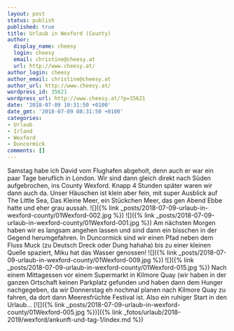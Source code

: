 ```yaml
---
layout: post
status: publish
published: true
title: Urlaub in Wexford (County)
author:
  display_name: cheesy
  login: cheesy
  email: christine@cheesy.at
  url: http://www.cheesy.at/
author_login: cheesy
author_email: christine@cheesy.at
author_url: http://www.cheesy.at/
wordpress_id: 35621
wordpress_url: http://www.cheesy.at/?p=35621
date: '2018-07-09 10:31:50 +0100'
date_gmt: '2018-07-09 08:31:50 +0100'
categories:
- Urlaub
- Irland
- Wexford
- Duncormick
comments: []
---
```

Samstag habe ich David vom Flughafen abgeholt, denn auch er war ein paar Tage beruflich in London. Wir sind dann gleich direkt nach Süden aufgebrochen, ins County Wexford.
Knapp 4 Stunden später waren wir dann auch da.
Unser Häuschen ist klein aber fein, mit super Ausblick auf The Little Sea, Das Kleine Meer, ein Stückchen Meer, das gen Abend Ebbe hatte und eher grau aussah.
![]({% link _posts/2018-07-09-urlaub-in-wexford-county/01Wexford-002.jpg %})
![]({% link _posts/2018-07-09-urlaub-in-wexford-county/01Wexford-001.jpg %})
Am nächsten Morgen haben wir es langsam angehen lassen und sind dann ein bisschen in der Gegend herumgefahren. In Duncormick sind wir einen Pfad neben dem Fluss Muck (zu Deutsch Dreck oder Dung hahaha) bis zu einer kleinen Quelle spaziert, Miku hat das Wasser genossen!
![]({% link _posts/2018-07-09-urlaub-in-wexford-county/01Wexford-009.jpg %})
![]({% link _posts/2018-07-09-urlaub-in-wexford-county/01Wexford-015.jpg %})
Nach einem Mittagessen vor einem Supermarkt in Kilmore Quay (wir haben in der ganzen Ortschaft keinen Parkplatz gefunden und haben dann dem Hunger nachgegeben, da wir Donnerstag eh nochmal planen nach Kilmore Quay zu fahren, da dort dann Meeresfrüchte Festival ist.
Also ein ruhiger Start in den Urlaub...
[![]({% link _posts/2018-07-09-urlaub-in-wexford-county/01Wexford-005.jpg %})]({% link _fotos/urlaub/2018-2019/wexford/ankunft-und-tag-1/index.md %})
